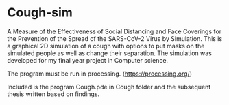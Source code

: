 # Cough-sim
A Measure of the Effectiveness of Social Distancing and Face Coverings for the Prevention of the Spread of the SARS-CoV-2 Virus by Simulation.
This is a graphical 2D simulation of a cough with options to put masks on the simulated people as well as change their separation. The simulation was developed for my final year project in Computer science.

The program must be run in processing. (https://processing.org/)

Included is the program Cough.pde in Cough folder and the subsequent thesis written based on findings.
